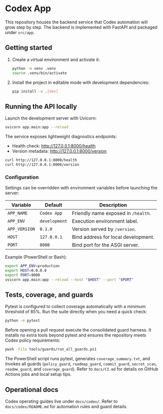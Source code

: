 # Codex App

This repository houses the backend service that Codex automation will grow step by step.
The backend is implemented with FastAPI and packaged under `src/app`.

## Getting started

1. Create a virtual environment and activate it:
   ```bash
   python -m venv .venv
   source .venv/bin/activate
   ```
2. Install the project in editable mode with development dependencies:
   ```bash
   pip install -e .[dev]
   ```

## Running the API locally

Launch the development server with Uvicorn:

```bash
uvicorn app.main:app --reload
```

The service exposes lightweight diagnostics endpoints:

- Health check: <http://127.0.0.1:8000/health>
- Version metadata: <http://127.0.0.1:8000/version>

```bash
curl http://127.0.0.1:8000/health
curl http://127.0.0.1:8000/version
```

### Configuration

Settings can be overridden with environment variables before launching the server:

| Variable     | Default       | Description                          |
|--------------|---------------|--------------------------------------|
| `APP_NAME`   | `Codex App`   | Friendly name exposed in `/health`.  |
| `APP_ENV`    | `development` | Execution environment label.         |
| `APP_VERSION`| `0.1.0`       | Version served by `/version`.        |
| `HOST`       | `127.0.0.1`   | Bind address for local development.  |
| `PORT`       | `8000`        | Bind port for the ASGI server.       |

Example (PowerShell or Bash):

```bash
export APP_ENV=production
export HOST=0.0.0.0
export PORT=9000
uvicorn app.main:app --reload --host "$HOST" --port "$PORT"
```

## Tests, coverage, and guards

Pytest is configured to collect coverage automatically with a minimum threshold of 85%.
Run the suite directly when you need a quick check:

```bash
python -m pytest
```

Before opening a pull request execute the consolidated guard harness. It installs no extra tools beyond pytest and ensures the
repository meets Codex policy requirements:

```bash
pwsh -File tools/guards/run_all_guards.ps1
```

The PowerShell script runs pytest, generates `coverage_summary.txt`, and invokes all guards (`policy_guard`, `roadmap_guard`,
`commit_guard`, `secret_scan`, `readme_guard`, and `coverage_guard`). Refer to `docs/CI.md` for details on GitHub Actions jobs
and local setup tips.

## Operational docs

Codex operating guides live under `docs/codex/`.
Refer to `docs/codex/README.md` for automation rules and guard details.
